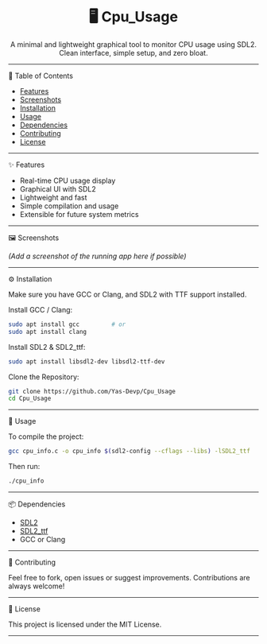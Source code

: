<h1 align="center">
  🖥️ Cpu_Usage  
</h1>
<p align="center">
  A minimal and lightweight graphical tool to monitor CPU usage using SDL2.  
  Clean interface, simple setup, and zero bloat.
</p>

---

📑 Table of Contents

- [Features](#-features)
- [Screenshots](#-screenshots)
- [Installation](#-installation)
- [Usage](#-usage)
- [Dependencies](#-dependencies)
- [Contributing](#-contributing)
- [License](#-license)

---

✨ Features

- Real-time CPU usage display
- Graphical UI with SDL2
- Lightweight and fast
- Simple compilation and usage
- Extensible for future system metrics

---

🖼️ Screenshots

*(Add a screenshot of the running app here if possible)*

---

⚙️ Installation

Make sure you have GCC or Clang, and SDL2 with TTF support installed.

Install GCC / Clang:
```bash
sudo apt install gcc         # or
sudo apt install clang
```

Install SDL2 & SDL2_ttf:
```bash
sudo apt install libsdl2-dev libsdl2-ttf-dev
```

Clone the Repository:
```bash
git clone https://github.com/Yas-Devp/Cpu_Usage
cd Cpu_Usage
```

---

🚀 Usage

To compile the project:

```bash
gcc cpu_info.c -o cpu_info $(sdl2-config --cflags --libs) -lSDL2_ttf
```
Then run:

```bash
./cpu_info
```

---

📦 Dependencies

- [SDL2](https://libsdl.org/)
- [SDL2_ttf](https://www.libsdl.org/projects/SDL_ttf/)
- GCC or Clang

---

🤝 Contributing

Feel free to fork, open issues or suggest improvements. Contributions are always welcome!

---

📄 License

This project is licensed under the MIT License.

---
